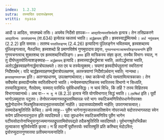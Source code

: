 ```yaml
---
index:  1.2.32
sutra:  तस्यादित उदात्तर्धह्रस्वम्
vritti:  nyasa
---
```


आदौ उ आदितः, सप्तम्य्रथे तसिः। अयमेव निर्देशो ज्ञापकः-- `आद्यादिभ्यस्तसिर्भवति` इत्यत्र। तेन तसिप्रकरणे `आद्यादिभ्यः उपसंख्यानम्` (वा.634) इत्येतन्न व्कतव्यं भवति। `अर्द्धह्रस्वम्` इति। ह्रस्वस्यार्द्धमित्यर्थः। `अर्धं नपुंसकम्` (2.2.2) इति समासः। ततश्च `परवल्लिङ्गम्` (2.4.26) इत्यादिना पुंल्लिङ्गेन भवितव्यम्, ह्रस्वशब्दस्य पुंल्लिङ्गत्वात्, नैतदस्ति; ह्रस्वशब्दो हि प्रमाणविशेषं गुणमुपादाय प्रवृत्तः, `गुणवनचानाञ्चाश्रयलिङ्गवचनानि` इति गुणवचनत्वाच् शुक्लशब्द एव ह्रस्वशब्दस्त्रिलिङ्गः। `ह्रस्वः` इति मात्रिकस्य संज्ञा कृता, तस्यैव विभागः स्यात्, न तु दीर्घप्लुतयोरित्याशङ्क्याह-- `अर्द्धह्रस्वम्` इत्यादि। ह्रस्वस्यार्द्धमर्द्धमात्रा भवति, अतोऽर्द्धमात्रा भवति, अतोऽर्द्धह्रस्वग्रहणेनार्द्धमात्रोपलक्ष्यते। तत एव च तस्येत्युक्तम्। त्रयाणां ह्रस्वदीर्घप्लुतानां स्वरितानां निर्देशार्थम्। यदि चार्द्धह्रस्वग्रहणमर्द्धमात्रोपलक्षणम्, अतस्त्रयाणां निर्देशोऽर्थवान् भवति; नान्यथा।
`ह्रस्वग्रहणमतन्त्रम` इति। अतन्त्रप्रधानम्, उपलक्षणार्थत्वात्। यथा काकेभ्यो दधि रक्ष्यतामित्यत्रकाकाः। तेन सर्वेषामेव ह्रस्वादीनामेष स्वरितविभागो भवति। नन्वेवमप्याष्टमिकस्य स्वरितस्य विभागो न सिध्यति, तस्यासिद्धत्वात्, नैतदेवम्; यस्मात् परविधिः पूर्वविधावसिद्धः। न चायं विधिः, किं तर्हि ? तस्य विहितस्य विभागाख्यानार्थः। अथ वा-- `न मु ने` (8.2.3) इत्यत्र नेति योगविभागात् सिद्धं भवति।।.`एवश्रिर्वा` इति। पूर्वो भागोऽयमुदात्तः पटुतरः। तेनोपरज्यमानस्तद्रूपतामिवापन्नः परो
भागः स्फटिकमणिरिवोपधानेनोपरक्तः शुद्धेनोदात्तेन भिन्नश्रुतिकत्वादनुदात्तव्यपदेशं नार्हति। उदात्तव्यपदेशमपि नार्हति; उपरागमात्रत्वात्। तस्मादेकश्रुतिरिति केचित्। अन्ये त्वाहुः-- पूर्वेण भागेनानुपजातरूपातिशयेन नोपरज्यते यदोत्तरभागस्तदा स्वेन रूपेण प्रतिभानादनुदात्त इति व्यपदिश्यते। यदा तूपधानेन स्फटिकमणिरिव पूर्वेण भागेन पटीयसोदात्तेनाभिभूयानुरज्यमानस्तद्रूपतामिवोपपद्यते तदैकश्रुतिरिति व्यपदिश्यते। पूर्वभागश्रुतेरभिन्नैका तुल्याकारा श्रुतिर्यस्येति कृत्वा। न हि तदानीं पूर्वोत्तरयोः स्वरितश्रुतिं प्रति कश्चित् भेदोऽस्ति; द्वयोरप्युदात्तगुणवत्तया प्रतीयमानत्वनादिति।


